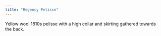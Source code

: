 ```yaml
---
title: "Regency Pelisse"
---
```


Yellow wool 1810s pelisse with a high collar and skirting gathered towards the back.